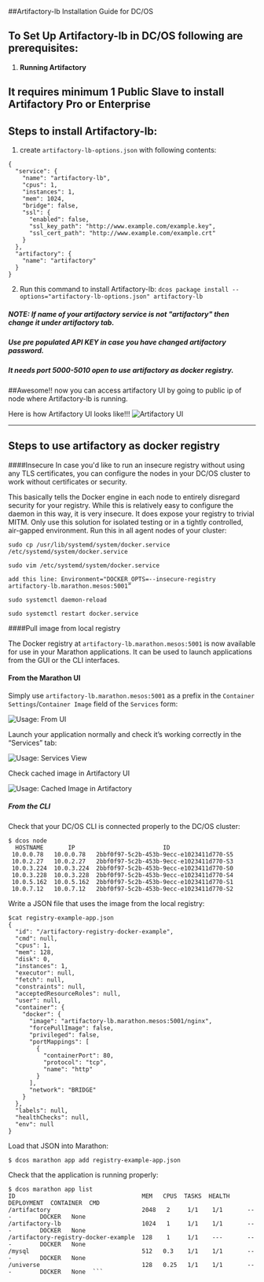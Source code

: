 ##Artifactory-lb Installation Guide for DC/OS

## To Set Up Artifactory-lb in DC/OS following are prerequisites:
1. **Running Artifactory**

## It requires minimum 1 Public Slave to install Artifactory Pro or Enterprise

## Steps to install Artifactory-lb:

1. create `artifactory-lb-options.json` with following contents:
```
{
  "service": {
    "name": "artifactory-lb",
    "cpus": 1,
    "instances": 1,
    "mem": 1024,
    "bridge": false,
    "ssl": {
      "enabled": false,
      "ssl_key_path": "http://www.example.com/example.key",
      "ssl_cert_path": "http://www.example.com/example.crt"
    }
  },
  "artifactory": {
    "name": "artifactory"
  }
}
```
2. Run this command to install Artifactory-lb:
    `dcos package install --options="artifactory-lb-options.json" artifactory-lb`

##### NOTE:  If name of your artifactory service is not "artifactory" then change it under artifactory tab. 
##### Use pre populated API KEY in case you have changed artifactory password.
##### It needs port 5000-5010 open to use artifactory as docker registry.

##Awesome!! now you can access artifactory UI by going to public ip of node where Artifactory-lb is running.

Here is how Artifactory UI looks like!!!
![Artifactory UI](images/Artifactory_UI.png)

---
## Steps to use artifactory as docker registry

####Insecure
In case you'd like to run an insecure registry without using any TLS certificates, you can configure the nodes in your DC/OS cluster to work without certificates or security.

This basically tells the Docker engine in each node to entirely disregard security for your registry. While this is relatively easy to configure the daemon in this way, it is very insecure. It does expose your registry to trivial MITM. Only use this solution for isolated testing or in a tightly controlled, air-gapped environment.
Run this in all agent nodes of your cluster:

```
sudo cp /usr/lib/systemd/system/docker.service /etc/systemd/system/docker.service

sudo vim /etc/systemd/system/docker.service

add this line: Environment="DOCKER_OPTS=--insecure-registry artifactory-lb.marathon.mesos:5001”

sudo systemctl daemon-reload

sudo systemctl restart docker.service
```

####Pull image from local registry

The Docker registry at `artifactory-lb.marathon.mesos:5001` is now available for use in your Marathon applications. It can be used to launch applications from the GUI or the CLI interfaces.

#### From the Marathon UI

Simply use ```artifactory-lb.marathon.mesos:5001``` as a prefix in the `Container Settings`/`Container Image` field of the `Services` form:

![Usage: From UI](images/usage_from_ui.png)

Launch your application normally and check it’s working correctly in the “Services” tab:

![Usage: Services View](images/usage_services_view.png)

Check cached image in Artifactory UI

![Usage: Cached Image in Artifactory](images/artifactory_cache.png)

##### From the CLI

Check that your DC/OS CLI is connected properly to the DC/OS cluster:

```
$ dcos node
  HOSTNAME       IP                         ID                    
 10.0.0.78   10.0.0.78   2bbf0f97-5c2b-453b-9ecc-e1023411d770-S5  
 10.0.2.27   10.0.2.27   2bbf0f97-5c2b-453b-9ecc-e1023411d770-S3  
 10.0.3.224  10.0.3.224  2bbf0f97-5c2b-453b-9ecc-e1023411d770-S0  
 10.0.3.228  10.0.3.228  2bbf0f97-5c2b-453b-9ecc-e1023411d770-S4  
 10.0.5.162  10.0.5.162  2bbf0f97-5c2b-453b-9ecc-e1023411d770-S1  
 10.0.7.12   10.0.7.12   2bbf0f97-5c2b-453b-9ecc-e1023411d770-S2  
```

Write a JSON file that uses the image from the local registry:

```
$cat registry-example-app.json
{
  "id": "/artifactory-registry-docker-example",
  "cmd": null,
  "cpus": 1,
  "mem": 128,
  "disk": 0,
  "instances": 1,
  "executor": null,
  "fetch": null,
  "constraints": null,
  "acceptedResourceRoles": null,
  "user": null,
  "container": {
    "docker": {
      "image": "artifactory-lb.marathon.mesos:5001/nginx",
      "forcePullImage": false,
      "privileged": false,
      "portMappings": [
        {
          "containerPort": 80,
          "protocol": "tcp",
          "name": "http"
        }
      ],
      "network": "BRIDGE"
    }
  },
  "labels": null,
  "healthChecks": null,
  "env": null
}
```

Load that JSON into Marathon:

```
$ dcos marathon app add registry-example-app.json
```

Check that the application is running properly:

```
$ dcos marathon app list
ID                                    MEM   CPUS  TASKS  HEALTH  DEPLOYMENT  CONTAINER  CMD   
/artifactory                          2048   2     1/1    1/1       ---        DOCKER   None  
/artifactory-lb                       1024   1     1/1    1/1       ---        DOCKER   None  
/artifactory-registry-docker-example  128    1     1/1    ---       ---        DOCKER   None  
/mysql                                512   0.3    1/1    1/1       ---        DOCKER   None  
/universe                             128   0.25   1/1    1/1       ---        DOCKER   None  ```
```
